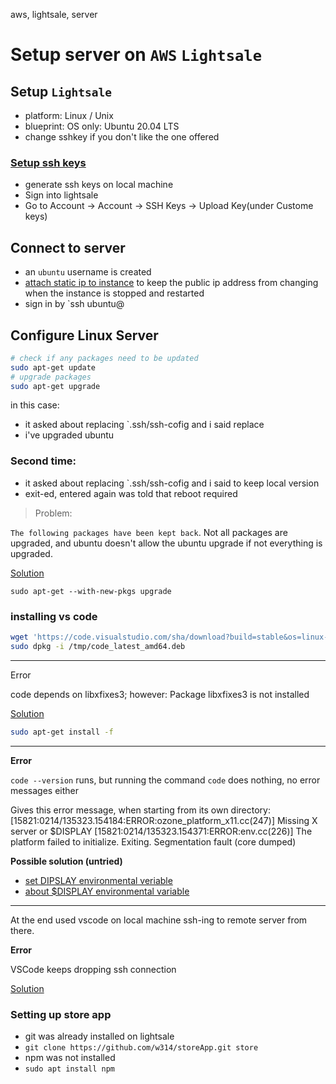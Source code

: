 aws, lightsale, server

# Setup server on `AWS` `Lightsale`

## Setup `Lightsale`
- platform: Linux / Unix
- blueprint: OS only: Ubuntu 20.04 LTS
- change sshkey if you don't like the one offered

### [Setup ssh keys](https://lightsail.aws.amazon.com/ls/docs/en_us/articles/amazon-lightsail-managing-ssh-keys#create-a-custom-key-ssh-keygen)
- generate ssh keys on local machine
- Sign into lightsale
- Go to Account -> Account -> SSH Keys -> Upload Key(under Custome keys)
## Connect to server
- an `ubuntu` username is created 
- [attach static ip to instance](https://lightsail.aws.amazon.com/ls/docs/en_us/articles/lightsail-create-static-ip) to keep the public ip address from changing when the instance is stopped and restarted
- sign in by `ssh ubuntu@<static-ip>

## Configure Linux Server

```bash
# check if any packages need to be updated
sudo apt-get update
# upgrade packages
sudo apt-get upgrade
```
in this case:
- it asked about replacing `.ssh/ssh-cofig and i said replace
- i've upgraded ubuntu

### Second time:
- it asked about replacing `.ssh/ssh-cofig and i said to keep local version
- exit-ed, entered again was told that reboot required

>Problem:

`The following packages have been kept back`. Not all packages are upgraded, and ubuntu doesn't allow the ubuntu upgrade if not everything is upgraded.

[Solution](https://askubuntu.com/questions/601/the-following-packages-have-been-kept-back-why-and-how-do-i-solve-it)

`sudo apt-get --with-new-pkgs upgrade`



### installing vs code 
```bash
wget 'https://code.visualstudio.com/sha/download?build=stable&os=linux-deb-x64' -O /tmp/code_latest_amd64.deb
sudo dpkg -i /tmp/code_latest_amd64.deb
```
<hr>

Error

code depends on libxfixes3; however:
  Package libxfixes3 is not installed

[Solution](https://stackoverflow.com/questions/41877355/visual-studio-code-installation-on-ubuntu-16-04)

```bash
sudo apt-get install -f
```
<hr>
<strong>Error</strong>

`code --version` runs, but running the command `code` does nothing, no error messages either

Gives this error message, when starting from its own directory:
[15821:0214/135323.154184:ERROR:ozone_platform_x11.cc(247)] Missing X server or $DISPLAY [15821:0214/135323.154371:ERROR:env.cc(226)] The platform failed to initialize. Exiting. Segmentation fault (core dumped)

<strong>Possible solution (untried)</strong>

- [set DIPSLAY environmental veriable](https://stackoverflow.com/questions/73725613/electron-missing-x-server-or-display)
- [about $DISPLAY environmental variable](https://askubuntu.com/questions/432255/what-is-the-display-environment-variable)

<hr>

At the end used vscode on local machine ssh-ing to remote server from there.

<strong>Error</strong>

VSCode keeps dropping ssh connection

[Solution](https://earlruby.org/2021/06/fixing-vscode-when-it-keeps-dropping-ssh-connections/)

### Setting up store app

- git was already installed on lightsale
- `git clone https://github.com/w314/storeApp.git store`
- npm was not installed
- `sudo apt install npm`

